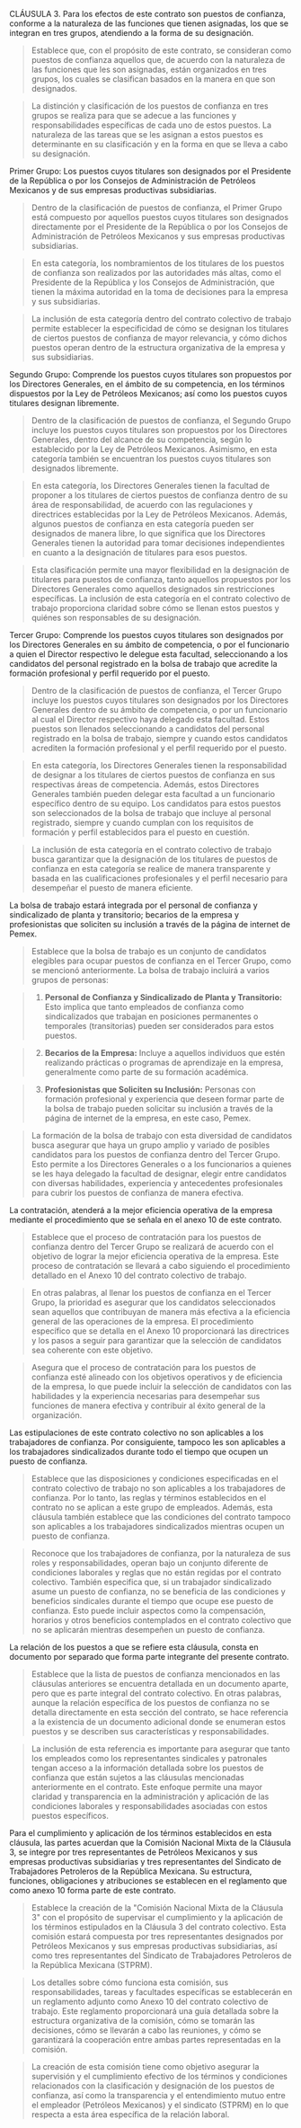 CLÁUSULA 3. Para los efectos de este contrato son puestos de confianza, conforme a la
naturaleza de las funciones que tienen asignadas, los que se integran en tres grupos, atendiendo
a la forma de su designación. 

> Establece que, con el propósito de este contrato, se consideran como puestos de confianza aquellos que, de acuerdo con la naturaleza de las funciones que les son asignadas, están organizados en tres grupos, los cuales se clasifican basados en la manera en que son designados.

> La distinción y clasificación de los puestos de confianza en tres grupos se realiza para que se adecue a las funciones y responsabilidades específicas de cada uno de estos puestos. La naturaleza de las tareas que se les asignan a estos puestos es determinante en su clasificación y en la forma en que se lleva a cabo su designación.


Primer Grupo: Los puestos cuyos titulares son designados por el Presidente de la República
o por los Consejos de Administración de Petróleos Mexicanos y de sus empresas productivas
subsidiarias. 

> Dentro de la clasificación de puestos de confianza, el Primer Grupo está compuesto por aquellos puestos cuyos titulares son designados directamente por el Presidente de la República o por los Consejos de Administración de Petróleos Mexicanos y sus empresas productivas subsidiarias.

> En esta categoría, los nombramientos de los titulares de los puestos de confianza son realizados por las autoridades más altas, como el Presidente de la República y los Consejos de Administración, que tienen la máxima autoridad en la toma de decisiones para la empresa y sus subsidiarias.

> La inclusión de esta categoría dentro del contrato colectivo de trabajo permite establecer la especificidad de cómo se designan los titulares de ciertos puestos de confianza de mayor relevancia, y cómo dichos puestos operan dentro de la estructura organizativa de la empresa y sus subsidiarias.

Segundo Grupo: Comprende los puestos cuyos titulares son propuestos por los Directores
Generales, en el ámbito de su competencia, en los términos dispuestos por la Ley de Petróleos
Mexicanos; así como los puestos cuyos titulares designan libremente.

> Dentro de la clasificación de puestos de confianza, el Segundo Grupo incluye los puestos cuyos titulares son propuestos por los Directores Generales, dentro del alcance de su competencia, según lo establecido por la Ley de Petróleos Mexicanos. Asimismo, en esta categoría también se encuentran los puestos cuyos titulares son designados libremente.

> En esta categoría, los Directores Generales tienen la facultad de proponer a los titulares de ciertos puestos de confianza dentro de su área de responsabilidad, de acuerdo con las regulaciones y directrices establecidas por la Ley de Petróleos Mexicanos. Además, algunos puestos de confianza en esta categoría pueden ser designados de manera libre, lo que significa que los Directores Generales tienen la autoridad para tomar decisiones independientes en cuanto a la designación de titulares para esos puestos.

> Esta clasificación permite una mayor flexibilidad en la designación de titulares para puestos de confianza, tanto aquellos propuestos por los Directores Generales como aquellos designados sin restricciones específicas. La inclusión de esta categoría en el contrato colectivo de trabajo proporciona claridad sobre cómo se llenan estos puestos y quiénes son responsables de su designación.

Tercer Grupo: Comprende los puestos cuyos titulares son designados por los Directores
Generales en su ámbito de competencia, o por el funcionario a quien el Director respectivo le
delegue esta facultad, seleccionando a los candidatos del personal registrado en la bolsa de
trabajo que acredite la formación profesional y perfil requerido por el puesto.

> Dentro de la clasificación de puestos de confianza, el Tercer Grupo incluye los puestos cuyos titulares son designados por los Directores Generales dentro de su ámbito de competencia, o por un funcionario al cual el Director respectivo haya delegado esta facultad. Estos puestos son llenados seleccionando a candidatos del personal registrado en la bolsa de trabajo, siempre y cuando estos candidatos acrediten la formación profesional y el perfil requerido por el puesto.

> En esta categoría, los Directores Generales tienen la responsabilidad de designar a los titulares de ciertos puestos de confianza en sus respectivas áreas de competencia. Además, estos Directores Generales también pueden delegar esta facultad a un funcionario específico dentro de su equipo. Los candidatos para estos puestos son seleccionados de la bolsa de trabajo que incluye al personal registrado, siempre y cuando cumplan con los requisitos de formación y perfil establecidos para el puesto en cuestión.

> La inclusión de esta categoría en el contrato colectivo de trabajo busca garantizar que la designación de los titulares de puestos de confianza en esta categoría se realice de manera transparente y basada en las cualificaciones profesionales y el perfil necesario para desempeñar el puesto de manera eficiente.

La bolsa de trabajo estará integrada por el personal de confianza y sindicalizado de planta y
transitorio; becarios de la empresa y profesionistas que soliciten su inclusión a través de la página
de internet de Pemex.

> Establece que la bolsa de trabajo es un conjunto de candidatos elegibles para ocupar puestos de confianza en el Tercer Grupo, como se mencionó anteriormente. La bolsa de trabajo incluirá a varios grupos de personas:

> 1. **Personal de Confianza y Sindicalizado de Planta y Transitorio:** Esto implica que tanto empleados de confianza como sindicalizados que trabajan en posiciones permanentes o temporales (transitorias) pueden ser considerados para estos puestos.

> 2. **Becarios de la Empresa:** Incluye a aquellos individuos que estén realizando prácticas o programas de aprendizaje en la empresa, generalmente como parte de su formación académica.

> 3. **Profesionistas que Soliciten su Inclusión:** Personas con formación profesional y experiencia que deseen formar parte de la bolsa de trabajo pueden solicitar su inclusión a través de la página de internet de la empresa, en este caso, Pemex.

> La formación de la bolsa de trabajo con esta diversidad de candidatos busca asegurar que haya un grupo amplio y variado de posibles candidatos para los puestos de confianza dentro del Tercer Grupo. Esto permite a los Directores Generales o a los funcionarios a quienes se les haya delegado la facultad de designar, elegir entre candidatos con diversas habilidades, experiencia y antecedentes profesionales para cubrir los puestos de confianza de manera efectiva.

La contratación, atenderá a la mejor eficiencia operativa de la empresa mediante el
procedimiento que se señala en el anexo 10 de este contrato.

> Establece que el proceso de contratación para los puestos de confianza dentro del Tercer Grupo se realizará de acuerdo con el objetivo de lograr la mejor eficiencia operativa de la empresa. Este proceso de contratación se llevará a cabo siguiendo el procedimiento detallado en el Anexo 10 del contrato colectivo de trabajo.

> En otras palabras, al llenar los puestos de confianza en el Tercer Grupo, la prioridad es asegurar que los candidatos seleccionados sean aquellos que contribuyan de manera más efectiva a la eficiencia general de las operaciones de la empresa. El procedimiento específico que se detalla en el Anexo 10 proporcionará las directrices y los pasos a seguir para garantizar que la selección de candidatos sea coherente con este objetivo.

> Asegura que el proceso de contratación para los puestos de confianza esté alineado con los objetivos operativos y de eficiencia de la empresa, lo que puede incluir la selección de candidatos con las habilidades y la experiencia necesarias para desempeñar sus funciones de manera efectiva y contribuir al éxito general de la organización.

Las estipulaciones de este contrato colectivo no son aplicables a los trabajadores de
confianza. Por consiguiente, tampoco les son aplicables a los trabajadores sindicalizados durante
todo el tiempo que ocupen un puesto de confianza.

> Establece que las disposiciones y condiciones especificadas en el contrato colectivo de trabajo no son aplicables a los trabajadores de confianza. Por lo tanto, las reglas y términos establecidos en el contrato no se aplican a este grupo de empleados. Además, esta cláusula también establece que las condiciones del contrato tampoco son aplicables a los trabajadores sindicalizados mientras ocupen un puesto de confianza.

> Reconoce que los trabajadores de confianza, por la naturaleza de sus roles y responsabilidades, operan bajo un conjunto diferente de condiciones laborales y reglas que no están regidas por el contrato colectivo. También especifica que, si un trabajador sindicalizado asume un puesto de confianza, no se beneficia de las condiciones y beneficios sindicales durante el tiempo que ocupe ese puesto de confianza. Esto puede incluir aspectos como la compensación, horarios y otros beneficios contemplados en el contrato colectivo que no se aplicarán mientras desempeñen un puesto de confianza.

La relación de los puestos a que se refiere esta cláusula, consta en documento por separado
que forma parte integrante del presente contrato.

> Establece que la lista de puestos de confianza mencionados en las cláusulas anteriores se encuentra detallada en un documento aparte, pero que es parte integral del contrato colectivo. En otras palabras, aunque la relación específica de los puestos de confianza no se detalla directamente en esta sección del contrato, se hace referencia a la existencia de un documento adicional donde se enumeran estos puestos y se describen sus características y responsabilidades.

> La inclusión de esta referencia es importante para asegurar que tanto los empleados como los representantes sindicales y patronales tengan acceso a la información detallada sobre los puestos de confianza que están sujetos a las cláusulas mencionadas anteriormente en el contrato. Este enfoque permite una mayor claridad y transparencia en la administración y aplicación de las condiciones laborales y responsabilidades asociadas con estos puestos específicos.

Para el cumplimiento y aplicación de los términos establecidos en esta cláusula, las partes
acuerdan que la Comisión Nacional Mixta de la Cláusula 3, se integre por tres representantes de
Petróleos Mexicanos y sus empresas productivas subsidiarias y tres representantes del Sindicato
de Trabajadores Petroleros de la República Mexicana. Su estructura, funciones, obligaciones y
atribuciones se establecen en el reglamento que como anexo 10 forma parte de este contrato.

> Establece la creación de la "Comisión Nacional Mixta de la Cláusula 3" con el propósito de supervisar el cumplimiento y la aplicación de los términos estipulados en la Cláusula 3 del contrato colectivo. Esta comisión estará compuesta por tres representantes designados por Petróleos Mexicanos y sus empresas productivas subsidiarias, así como tres representantes del Sindicato de Trabajadores Petroleros de la República Mexicana (STPRM).

> Los detalles sobre cómo funciona esta comisión, sus responsabilidades, tareas y facultades específicas se establecerán en un reglamento adjunto como Anexo 10 del contrato colectivo de trabajo. Este reglamento proporcionará una guía detallada sobre la estructura organizativa de la comisión, cómo se tomarán las decisiones, cómo se llevarán a cabo las reuniones, y cómo se garantizará la cooperación entre ambas partes representadas en la comisión.

> La creación de esta comisión tiene como objetivo asegurar la supervisión y el cumplimiento efectivo de los términos y condiciones relacionados con la clasificación y designación de los puestos de confianza, así como la transparencia y el entendimiento mutuo entre el empleador (Petróleos Mexicanos) y el sindicato (STPRM) en lo que respecta a esta área específica de la relación laboral.
